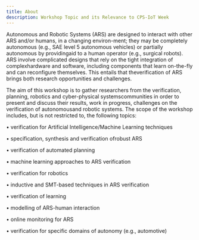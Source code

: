 ```yaml
---
title: About
description: Workshop Topic and its Relevance to CPS-IoT Week
---
```


Autonomous and Robotic Systems (ARS) are designed to interact with other ARS and/or humans,  in a changing environ-ment;  they may be completely autonomous (e.g., SAE level 5 autonomous vehicles) or partially autonomous by providingaid to a human operator (e.g., surgical robots). ARS involve complicated designs that rely on the tight integration of complexhardware and software, including components that learn on-the-fly and can reconfigure themselves.  This entails that theverification of ARS brings both research opportunities and challenges.

The aim of this workshop is to gather researchers from the verification, planning, robotics and cyber-physical systemscommunities in order to present and discuss their results, work in progress, challenges on the verification of autonomousand robotic systems. The scope of the workshop includes, but is not restricted to, the following topics:

•  verification for Artificial Intelligence/Machine Learning techniques

•  specification, synthesis and verification ofrobust ARS

•  verification of automated planning

•  machine learning approaches to ARS verification

•  verification for robotics

•  inductive and SMT-based techniques in ARS verification

•  verification of learning

•  modelling of ARS-human interaction

•  online monitoring for ARS

•  verification for specific domains of autonomy (e.g., automotive)
